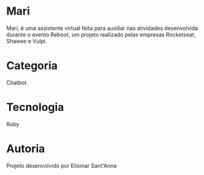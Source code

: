 # Mari
Mari, é uma assistente virtual feita para auxiliar nas atividades
desenvolvida durante o evento Reboot, um projeto realizado pelas empresas Rocketseat, Shawee e Vulpi.
# Categoria 
Chatbot
# Tecnologia 
Ruby
# Autoria 
Projeto desenvolvido por Eliomar Sant'Anna
